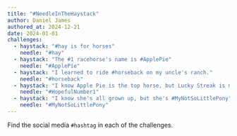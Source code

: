 ```yaml
---
title: "#NeedleInTheHaystack"
author: Daniel James
authored_at: 2024-12-21
date: 2024-01-01
challenges:
  - haystack: "#hay is for horses"
    needle: "#hay"
  - haystack: "The #1 racehorse's name is #ApplePie"
    needle: "#ApplePie"
  - haystack: "I learned to ride #horseback on my uncle's ranch."
    needle: "#horseback"
  - haystack: "I know Apple Pie is the top horse, but Lucky Streak is my #HopefulNumber1"
    needle: "#HopefulNumber1"
  - haystack: "I know she's all grown up, but she's #MyNotSoLittlePony"
    needle: "#MyNotSoLittlePony"
---
```


Find the social media `#hashtag` in each of the challenges.
